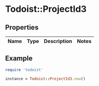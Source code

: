# Todoist::ProjectId3

## Properties

| Name | Type | Description | Notes |
| ---- | ---- | ----------- | ----- |

## Example

```ruby
require 'todoist'

instance = Todoist::ProjectId3.new()
```

